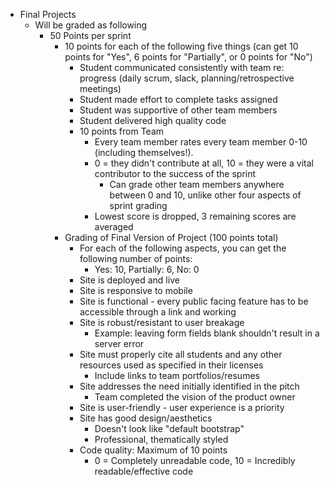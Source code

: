 - Final Projects
  - Will be graded as following
    - 50 Points per sprint
      - 10 points for each of the following five things (can get 10 points for "Yes", 6 points for "Partially", or 0 points for "No")
        - Student communicated consistently with team re: progress (daily scrum, slack, planning/retrospective meetings)
        - Student made effort to complete tasks assigned
        - Student was supportive of other team members
        - Student delivered high quality code
        - 10 points from Team
          - Every team member rates every team member 0-10 (including themselves!).
          - 0 = they didn't contribute at all, 10 = they were a vital contributor to the success of the sprint
            - Can grade other team members anywhere between 0 and 10, unlike other four aspects of sprint grading
          - Lowest score is dropped, 3 remaining scores are averaged
      - Grading of Final Version of Project (100 points total)
        - For each of the following aspects, you can get the following number of points:
          - Yes: 10, Partially: 6, No: 0
        - Site is deployed and live
        - Site is responsive to mobile
        - Site is functional - every public facing feature has to be accessible through a link and working
        - Site is robust/resistant to user breakage
          - Example: leaving form fields blank shouldn't result in a server error
        - Site must properly cite all students and any other resources used as specified in their licenses
          - Include links to team portfolios/resumes
        - Site addresses the need initially identified in the pitch
          - Team completed the vision of the product owner
        - Site is user-friendly - user experience is a priority
        - Site has good design/aesthetics
          - Doesn't look like "default bootstrap"
          - Professional, thematically styled
        - Code quality: Maximum of 10 points
          - 0 = Completely unreadable code, 10 = Incredibly readable/effective code
